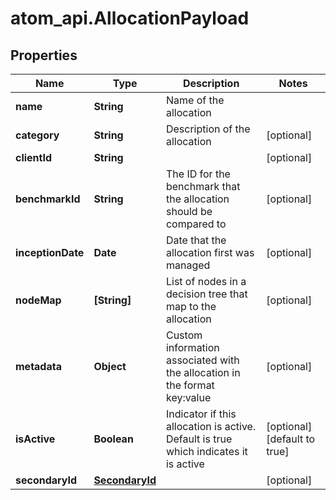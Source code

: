 # atom_api.AllocationPayload

## Properties
Name | Type | Description | Notes
------------ | ------------- | ------------- | -------------
**name** | **String** | Name of the allocation | 
**category** | **String** | Description of the allocation | [optional] 
**clientId** | **String** |  | [optional] 
**benchmarkId** | **String** | The ID for the benchmark that the allocation should be compared to | [optional] 
**inceptionDate** | **Date** | Date that the allocation first was managed | [optional] 
**nodeMap** | **[String]** | List of nodes in a decision tree that map to the allocation | [optional] 
**metadata** | **Object** | Custom information associated with the allocation in the format key:value | [optional] 
**isActive** | **Boolean** | Indicator if this allocation is active. Default is true which indicates it is active | [optional] [default to true]
**secondaryId** | [**SecondaryId**](SecondaryId.md) |  | [optional] 



